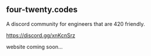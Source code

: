 ## four-twenty.codes

A discord community for engineers that are 420 friendly. 

https://discord.gg/xnKcnSrz

website coming soon... 
